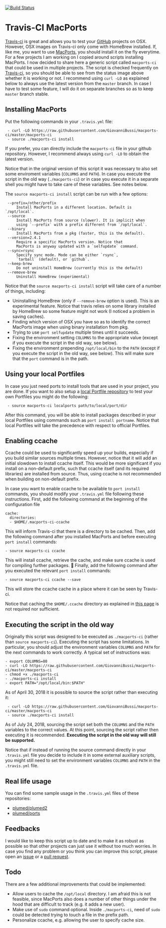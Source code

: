 [![Build Status](https://travis-ci.org/GiovanniBussi/macports-ci.svg?branch=master)](https://travis-ci.org/GiovanniBussi/macports-ci)

# Travis-CI MacPorts

[Travis-ci](https://travis-ci.org) is great and allows you to test your [GitHub](https://github.com) projects on OSX.
However, OSX images on Travis-ci only come with HomeBrew installed.
If, like me, you want to use [MacPorts](https://www.macports.org/),
you should install it on the fly everytime.
For a few projects I am working on I copied around scripts installing MacPorts. I now decided to share here a generic script called `macports-ci` that could be used in multiple projects.
The script is checked frequently on [Travis-ci](https://travis-ci.org/GiovanniBussi/macports-ci),
so you should be able to see from the status image above whether it is working or not.
I recommend using `curl -LO` as explained below to always use the latest version from the `master` branch.
In case I have to test some feature, I will do it on separate branches so as to keep `master` branch stable.

Installing MacPorts
-------------------

Put the following commands in your `.travis.yml` file:

     - curl -LO https://raw.githubusercontent.com/GiovanniBussi/macports-ci/master/macports-ci
     - source ./macports-ci install

If you prefer, you can directly include the `macports-ci` file in your github repository. However, I recommend always using `curl -LO` to obtain
the latest version.

Notice that in the original version of this script it was necessary to also set some enviroment variables (`COLUMNS` and `PATH`). In case you execute the script in the old way (`./macports-ci`) or in case you execute it in a separate shell you might have to take care of these variables. See notes below.

The `source macports-ci install` script can be run with a few options:

     --prefix=/other/prefix
         Install MacPorts in a different location. Default is `/opt/local`.
     --source
         Install MacPorts from source (slower). It is implicit when
         using `--prefix` with a prefix different from `/opt/local`.
     --binary
         Install MacPorts from a pkg (faster, this is the default).
     --version=2.4.1
         Require a specific MacPorts version. Notice that
         MacPorts is anyway updated with a `selfupdate` command.
     --sync=rsync
         Specify sync mode. Mode can be either `rsync`,
         `tarball` (default), or `github`.
     --keep-brew
         Do not uninstall HomeBrew (currently this is the default)
     --remove-brew
         Uninstall HomeBrew (experimental)
 
 Notice that the `source macports-ci install` script will take care of a number of things, including:
 
 - Uninstalling HomeBrew (only if `--remove-brew` option is used). This is an experimental feature. Notice that
   travis relies on some library installed by HomeBrew so some feature might not work (I noticed a problem in saving caches).
 - Finding which version of OSX you have so as to identify the correct MacPorts image
   when using binary installation from pkg.
 - Trying to use `port selfupdate` multiple times until it succeeds.
 - Fixing the environment setting `COLUMNS` to the appropriate value (except if you execute the script in the old way, see below).
 - Fixing the environment prepending `/opt/local/bin` to the `PATH` (except if you execute the script in the old way, see below). This will make sure that the `port` command is in the path.
 

Using your local Portfiles
-------------------------------

In case you just need ports to install tools that are used in your project,
you are done. If you want to also setup a 
[local Portfile repository](https://guide.macports.org/chunked/development.local-repositories.html) to test your own Portfiles you might do the following:

     - source macports-ci localports path/to/local/port/dir

After this command, you will be able to install packages described in your local Portfiles using commands such as `port install portname`.
Notice that local Portfiles will take the precedence with respect to official Portfiles.

Enabling ccache
---------------

Ccache could be used to significantly speed up your builds, especially if you build similar sources multiple times. However, notice that it will add an initial slowdown to install ccache itself. This would be more significant if you install on a non-default prefix, such that ccache itself (and its required libraries) are installed from source. Thus, using ccache is not recommended when building on non-default prefix.

In case you want to enable ccache to be available to `port install` commands, you should modify your `.travis.yml` file following these instructions. First, add the following command at the beginning of the configuration file

````
cache:
  directories:
  - $HOME/.macports-ci-ccache
````    

This will inform Travis-ci that there is a directory to be cached. Then, add the following command after you installed MacPorts and before executing `port install` commands:

    - source macports-ci ccache

This will install ccache, retrieve the cache, and make sure ccache is used for compiling further packages. 
Finally, add the following command after you executed the relevant `port install` commands:

    - source macports-ci ccache --save

This will store the ccache cache in a place where it can be seen by Travis-ci. 

Notice that caching the `$HOME/.ccache` directory as explained in 
[this page](https://docs.travis-ci.com/user/caching/) is not required nor sufficient.

Executing the script in the old way
-------------------

Originally this script was designed to be executed as `./macports-ci` (rather than `source macports-ci`). Executing the script has some limitations. In particular, you should adjust the environment variables `COLUMNS` and `PATH` for the next commands to work correctly. A typical set of instructions was:

````
- export COLUMNS=80
- curl -LO https://raw.githubusercontent.com/GiovanniBussi/macports-ci/master/macports-ci
- chmod +x ./macports-ci
- ./macports-ci install
- export PATH="/opt/local/bin:$PATH"
````

As of April 30, 2018 it is possible to source the script rather than executing it:
     
     - curl -LO https://raw.githubusercontent.com/GiovanniBussi/macports-ci/master/macports-ci
     - source ./macports-ci install

As of July 24, 2018, sourcing the script set both the `COLUMNS` and the `PATH` variables to the correct values. At this point, sourcing the script rather then executing it is recommended. **Executing the script in the old way will still be supported.**

Notice that if instead of running the source command directly in your `.travis.yml` file you decide to include it in some external auxiliary scripts, you might still need to set the environment variables `COLUMNS` and `PATH` in the `.travis.yml` file.


Real life usage
---------------

You can find some sample usage in the `.travis.yml` files of these repositories:

- [plumed/plumed2](http://github.com/plumed/plumed2)
- [plumed/ports](http://github.com/plumed/ports)

Feedbacks
---------

I would like to keep this script up to date and to make it as robust as possible so that other projects can just use it without too much worries.
In case you find any problem or you think you can improve this script, please open an
[issue](https://github.com/GiovanniBussi/macports-ci/issues/new)
or a [pull request](https://github.com/GiovanniBussi/macports-ci/pulls).

Todo
----

There are a few additional improvements that could be implemented:

- Allow users to cache the `/opt/local` directory. I am afraid this is not feasible, since MacPorts also does a number of other things under the hood that are difficult to track (e.g. it adds a new user).
- Make use of `sudo` command optional. Inside `./macports-ci`, need of `sudo` could be detected trying to touch a file in the prefix path.
- Personalize ccache, e.g. allowing the user to specify cache size.

